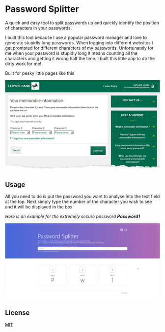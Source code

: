 # Password Splitter
A quick and easy tool to split passwords up and quickly identify the position of characters in your passwords.



I built this tool because I use a popular password manager and love to generate stupidly long passwords. When logging into different websites I get prompted for different characters of my passwords. Unfortunately for me when your password is stupidly long it means counting all the characters and getting it wrong half the time. I built this little app to do the dirty work for me!



Built for pesky little pages like this

![Lloyds example](assets/lloyds-example.jpg)



## Usage

All you need to do is put the password you want to analyse into the text field at the top. Next simply type the number of the character you wish to see and it will be displayed in the box.



*Here is an example for the extremely secure password **Password1***

![Filled in value](assets/actionshot.png)



## License

[MIT](LICENSE)

